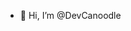 - 👋 Hi, I’m @DevCanoodle

<!---
DevCanoodle/DevCanoodle is a ✨ special ✨ repository because its `README.md` (this file) appears on your GitHub profile.
You can click the Preview link to take a look at your changes.
--->
